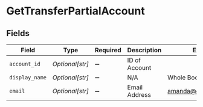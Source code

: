 # GetTransferPartialAccount


## Fields

| Field                  | Type                   | Required               | Description            | Example                |
| ---------------------- | ---------------------- | ---------------------- | ---------------------- | ---------------------- |
| `account_id`           | *Optional[str]*        | :heavy_minus_sign:     | ID of Account          |                        |
| `display_name`         | *Optional[str]*        | :heavy_minus_sign:     | N/A                    | Whole Body Fitness     |
| `email`                | *Optional[str]*        | :heavy_minus_sign:     | Email Address          | amanda@classbooker.dev |
